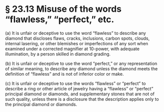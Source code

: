 # § 23.13   Misuse of the words “flawless,” “perfect,” etc.

(a) It is unfair or deceptive to use the word “flawless” to describe any diamond that discloses flaws, cracks, inclusions, carbon spots, clouds, internal lasering, or other blemishes or imperfections of any sort when examined under a corrected magnifier at 10-power, with adequate illumination, by a person skilled in diamond grading.


(b) It is unfair or deceptive to use the word “perfect,” or any representation of similar meaning, to describe any diamond unless the diamond meets the definition of “flawless” and is not of inferior color or make.


(c) It is unfair or deceptive to use the words “flawless” or “perfect” to describe a ring or other article of jewelry having a “flawless” or “perfect” principal diamond or diamonds, and supplementary stones that are not of such quality, unless there is a disclosure that the description applies only to the principal diamond or diamonds.




